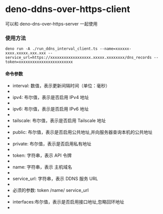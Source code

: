 # deno-ddns-over-https-client

可以和 deno-dns-over-https-server 一起使用

### 使用方法

```
deno run -A ./run_ddns_interval_client.ts --name=xxxxxx-xxxx.xxxxx.xxx.xxx --service_url=https://xxxxxxxxxxxxxxxxxx.xxxxx.xxxxxxxx/dns_records --token=xxxxxxxxxxxxxxxxxxxxxxxx
```

#### 命令参数

-   interval: 数值，表示更新间隔时间（单位：毫秒）
-
-   ipv4: 布尔值，表示是否启用 IPv4 地址
-
-   ipv6: 布尔值，表示是否启用 IPv6 地址
-
-   tailscale: 布尔值，表示是否启用 Tailscale 地址
-
-   public: 布尔值，表示是否启用公共地址,并向服务器查询本机的公共地址
-
-   private: 布尔值，表示是否启用私有地址
-
-   token: 字符串，表示 API 令牌
-
-   name: 字符串，表示 主机域名
-
-   service_url: 字符串，表示 DDNS 服务 URL
-
-   必须的参数: token /name/ service_url
-
-   interfaces:布尔值，表示是否启用接口地址,忽略回环地址
-
